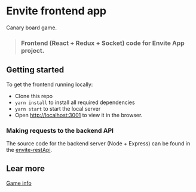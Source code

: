 <!-- # ![Envite frontend app](project-logo.png) -->
# Envite frontend app

Canary board game.

> ### Frontend (React + Redux + Socket) code for **Envite App** project.

## Getting started

<!-- You can view a live demo over at ... -->

To get the frontend running locally:

- Clone this repo
- `yarn install` to install all required dependencies
- `yarn start` to start the local server
- Open [http://localhost:3001](http://localhost:3001) to view it in the browser.


### Making requests to the backend API

The source code for the backend server (Node + Express) can be found in the [envite-restApi](https://github.com/Johanson1988/envite-restAPI).

## Lear more

[Game info](https://es.wikipedia.org/wiki/Envite_canario)
